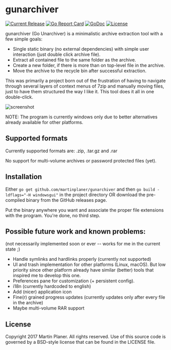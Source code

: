 # gunarchiver

[![Current Release](https://img.shields.io/github/release/martinplaner/gunarchiver.svg)](https://github.com/martinplaner/gunarchiver/releases/latest)
[![Go Report Card](https://goreportcard.com/badge/github.com/martinplaner/gunarchiver)](https://goreportcard.com/report/github.com/martinplaner/gunarchiver)
[![GoDoc](https://godoc.org/github.com/martinplaner/gunarchiver?status.svg)](https://godoc.org/github.com/martinplaner/gunarchiver)
[![License](https://img.shields.io/badge/LICENSE-BSD-ff69b4.svg)](https://github.com/martinplaner/gunarchiver/blob/master/LICENSE)

gunarchiver (Go Unarchiver) is a minimalistic archive extraction tool with a few simple goals:

- Single static binary (no external dependencies) with simple user interaction (just double click archive file).
- Extract all contained file to the same folder as the archive.
- Create a new folder, if there is more than on top-level file in the archive.
- Move the archive to the recycle bin after successful extraction.

This was primarily a project born out of the frustration of having to navigate through several layers of context menus of 7zip
and manually moving files, just to have them structured the way I like it. This tool does it all in one double-click.

![screenshot](https://raw.githubusercontent.com/martinplaner/gunarchiver/master/doc/screenshot.png)

NOTE: The program is currently windows only due to better alternatives already available for other platforms.

## Supported formats

Currently supported formats are: .zip, .tar.gz and .rar

No support for multi-volume archives or password protected files (yet).

## Installation

Either `go get github.com/martinplaner/gunarchiver` and then `go build -ldflags="-H windowsgui"` in the project directory OR download the pre-compiled binary from the GitHub releases page.

Put the binary anywhere you want and associate the proper file extensions with the program.
You're done, no third step.

## Possible future work and known problems:

(not necessarily implemented soon or ever -- works for me in the current state ;)

- Handle symlinks and hardlinks properly (currently not supported)
- UI and trash implementation for other platforms (Linux, macOS). But low priority since other platform already have similar (better) tools that inspired me to develop this one.
- Preferences pane for customization (+ persistent config).
- i18n (currently hardcoded to english)
- Add (nicer) application icon
- Fine(r) grained progress updates (currently updates only after every file in the archive)
- Maybe multi-volume RAR support

## License

Copyright 2017 Martin Planer. All rights reserved.
Use of this source code is governed by a BSD-style
license that can be found in the LICENSE file.
